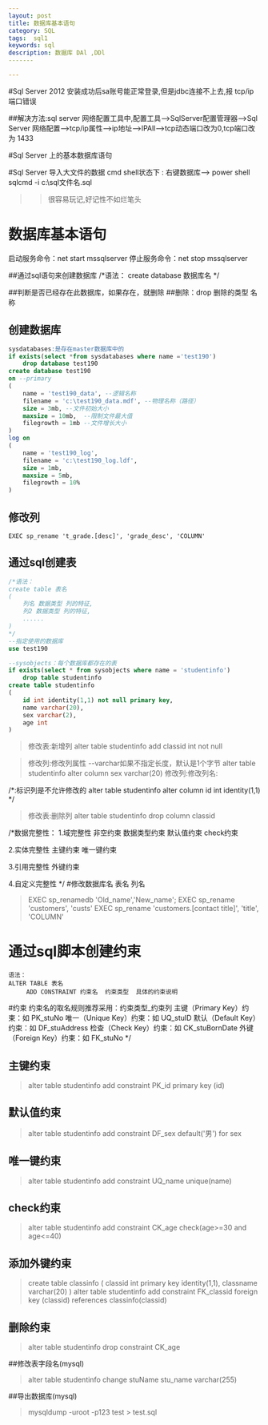 ```yaml
---
layout: post
title: 数据库基本语句
category: SQL
tags:  sql1
keywords: sql
description: 数据库 DAl ,DDl
​-------

---
```


#Sql Server 2012 安装成功后sa账号能正常登录,但是jdbc连接不上去,报 tcp/ip端口错误

##解决方法:sql server 网络配置工具中,配置工具——>SqlServer配置管理器——>Sql Server 网络配置——>tcp/ip属性——>ip地址——>IPAll——>tcp动态端口改为0,tcp端口改为 1433


#Sql Server 上的基本数据库语句 

#Sql Server 导入大文件的数据 
	cmd shell状态下 : 右键数据库——> power shell  sqlcmd  -i c:\sql文件名.sql
​	

>> 很容易玩记,好记性不如烂笔头
# 数据库基本语句

 启动服务命令：net start mssqlserver
 停止服务命令：net stop mssqlserver


 ##通过sql语句来创建数据库
/*语法：
create database 数据库名
*/

##判断是否已经存在此数据库，如果存在，就删除
##删除：drop 删除的类型 名称

## 创建数据库
```sql
sysdatabases:是存在master数据库中的
if exists(select *from sysdatabases where name ='test190')
	drop database test190
create database test190
on --primary
(
	name = 'test190_data', --逻辑名称
	filename = 'c:\test190_data.mdf', --物理名称（路径）
	size = 3mb, --文件初始大小
	maxsize = 10mb,  --限制文件最大值
	filegrowth = 1mb --文件增长大小
)
log on
(
	name = 'test190_log',
	filename = 'c:\test190_log.ldf',
	size = 1mb,
	maxsize = 5mb,
	filegrowth = 10%
)

```

## 修改列
	EXEC sp_rename 't_grade.[desc]', 'grade_desc', 'COLUMN'


## 通过sql创建表
```sql
/*语法：
create table 表名
(
	列名 数据类型 列的特征,
	列2 数据类型 列的特征,
	......
)
*/
--指定使用的数据库
use test190

--sysobjects：每个数据库都存在的表
if exists(select * from sysobjects where name = 'studentinfo')
	drop table studentinfo
create table studentinfo
(
	id int identity(1,1) not null primary key,
	name varchar(20),
	sex varchar(2),
	age int
)

```


>修改表:新增列
>alter table studentinfo
	add classid int not null

>修改列:修改列属性
>--varchar如果不指定长度，默认是1个字节
>alter table studentinfo
	alter column sex varchar(20)
>修改列:修改列名:


/*:标识列是不允许修改的
alter table studentinfo
	alter column id int identity(1,1)
*/
​	
>修改表:删除列
>alter table studentinfo
	drop column classid

/*数据完整性：
  1.域完整性
	非空约束
	数据类型约束
	默认值约束
	check约束

  2.实体完整性
    主键约束
    唯一键约束

  3.引用完整性
	外键约束

  4.自定义完整性
*/
#修改数据库名 表名 列名
>EXEC sp_renamedb 'Old_name','New_name';
>EXEC sp_rename 'customers', 'custs' 
>EXEC sp_rename 'customers.[contact title]', 'title', 'COLUMN' 


# 通过sql脚本创建约束
    语法：
    ALTER TABLE 表名  
         ADD CONSTRAINT 约束名  约束类型  具体的约束说明

#约束
约束名的取名规则推荐采用：约束类型_约束列
主键（Primary Key）约束：如 PK_stuNo
唯一（Unique Key）约束：如 UQ_stuID
默认（Default Key）约束：如 DF_stuAddress
检查（Check Key）约束：如 CK_stuBornDate
外键（Foreign Key）约束：如 FK_stuNo 
*/

## 主键约束
>alter table studentinfo
	add constraint PK_id primary key (id)

## 默认值约束
>alter table studentinfo
	add constraint DF_sex default('男') for sex

## 唯一键约束
>alter table studentinfo
	add constraint UQ_name unique(name)

## check约束
>alter table studentinfo
	add constraint CK_age check(age>=30 and age<=40)
​	

## 添加外键约束
>create table classinfo
>(
	classid int primary key identity(1,1),
	classname varchar(20)
)
alter table studentinfo
	add constraint FK_classid foreign key (classid)
	references classinfo(classid)

## 删除约束
>alter table studentinfo
	drop constraint CK_age

##修改表字段名(mysql)
>alter table studentinfo 
	change stuName stu_name varchar(255)

##导出数据库(mysql)
>mysqldump -uroot -p123 test > test.sql
